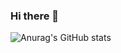 ### Hi there 👋
![Anurag's GitHub stats](https://github-readme-stats.vercel.app/api?username=MelnychenkoJenny&show_icons=true&theme=darcula)
<!--
**MelnychenkoJenny/MelnychenkoJenny** is a ✨ _special_ ✨ repository because its `README.md` (this file) appears on your GitHub profile.

Here are some ideas to get you started:

- 🔭 I’m currently working on ...
- 🌱 I’m currently learning ...
- 👯 I’m looking to collaborate on ...
- 🤔 I’m looking for help with ...
- 💬 Ask me about ...
- 📫 How to reach me: ...
- 😄 Pronouns: ...
- ⚡ Fun fact: ...
-->
